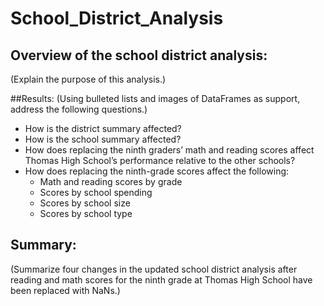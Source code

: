 # School_District_Analysis
## Overview of the school district analysis: 
(Explain the purpose of this analysis.)

##Results: 
(Using bulleted lists and images of DataFrames as support, address the following questions.)

   - How is the district summary affected?
   - How is the school summary affected?
   - How does replacing the ninth graders’ math and reading scores affect Thomas High School’s performance relative to the other schools?
   - How does replacing the ninth-grade scores affect the following:
      - Math and reading scores by grade
      - Scores by school spending
      - Scores by school size
      - Scores by school type
## Summary:
(Summarize four changes in the updated school district analysis after reading and math scores for the ninth grade at Thomas High School have been replaced with NaNs.)
